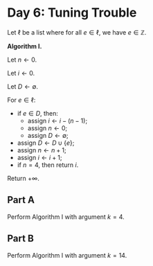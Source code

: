 <!-- day06.md -->

# Day 6: Tuning Trouble

Let $\ell$ be a list where for all $e\in\ell$, we have $e\in\mathbb{Z}$.

**Algorithm I.**

Let $n\leftarrow 0$.

Let $i\leftarrow 0$.

Let $D\leftarrow\emptyset$.

For $e\in\ell$:

* if $e\in D$, then:
  * assign $i\leftarrow i-(n-1)$;
  * assign $n\leftarrow 0$;
  * assign $D\leftarrow\emptyset$;
* assign $D\leftarrow D\cup\{e\}$;
* assign $n\leftarrow n+1$;
* assign $i\leftarrow i+1$;
* if $n=4$, then return $i$.

Return $+\infty$.

## Part A

Perform Algorithm I with argument $k=4$.

## Part B

Perform Algorithm I with argument $k=14$.
